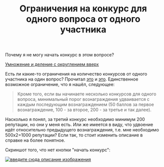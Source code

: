 ﻿---
title: "Ограничения на конкурс для одного вопроса от одного участника"
se.owner.user_id: 394322
se.owner.display_name: "вася"
se.owner.link: "https://ru.meta.stackoverflow.com/users/394322/%d0%b2%d0%b0%d1%81%d1%8f"
se.link: "https://ru.meta.stackoverflow.com/questions/10578/%d0%9e%d0%b3%d1%80%d0%b0%d0%bd%d0%b8%d1%87%d0%b5%d0%bd%d0%b8%d1%8f-%d0%bd%d0%b0-%d0%ba%d0%be%d0%bd%d0%ba%d1%83%d1%80%d1%81-%d0%b4%d0%bb%d1%8f-%d0%be%d0%b4%d0%bd%d0%be%d0%b3%d0%be-%d0%b2%d0%be%d0%bf%d1%80%d0%be%d1%81%d0%b0-%d0%be%d1%82-%d0%be%d0%b4%d0%bd%d0%be%d0%b3%d0%be-%d1%83%d1%87%d0%b0%d1%81%d1%82%d0%bd%d0%b8%d0%ba%d0%b0"
se.question_id: 10578
se.post_type: question
se.score: 3
---
<p>Почему я не могу начать конкурс в этом вопросе?</p>
<p><a href="https://ru.stackoverflow.com/q/1140487/394322">Умножение и деление с округлением вверх</a></p>
<p>Есть ли какие-то ограничения на количество конкурсов от одного участника на один вопрос? Прочитал <a href="https://ru.stackoverflow.com/help/bounty">это</a> и <a href="https://ru.stackoverflow.com/help/privileges/set-bounties">это</a>. Единственное возможное ограничение, что я нашёл, следующее:</p>
<blockquote>
<p>Кроме того, если вы начинаете несколько конкурсов для одного вопроса,
минимальный порог вознаграждения удваивается с каждым последующим
вознаграждением (50 баллов за первое вознаграждение, 100 - за второе,
200 - за третье и так далее).</p>
</blockquote>
<p>Насколько я понял, за третий конкурс необходимо минимум 200 репутации, но они у меня есть. Или же имеется в виду, что удвоение идёт относительно предыдущего вознаграждения, т.е. мне необходимо 500x2=1000 репутации? Если так, то стоит изменить описание в справке на более понятное.</p>
<p>Скриншот того, что нет кнопки &quot;начать конкурс&quot;:</p>
<p><a href="https://i.stack.imgur.com/DGwjc.png" rel="nofollow noreferrer"><img src="https://i.stack.imgur.com/DGwjc.png" alt="введите сюда описание изображения" /></a></p>
